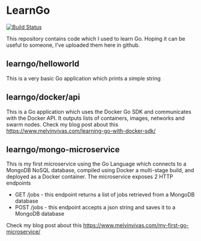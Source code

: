 # LearnGo

[![Build Status](https://travis-ci.org/donvito/learngo.svg?branch=master)](https://travis-ci.org/donvito/learngo)

This repository contains code which I used to learn Go. Hoping it can be useful to someone, I've uploaded them here in github.

## learngo/helloworld

This is a very basic Go application which prints a simple string

## learngo/docker/api

This is a Go application which uses the Docker Go SDK and communicates with the Docker API. It outputs lists of containers, images, networks and swarm nodes.  Check my blog post about this https://www.melvinvivas.com/learning-go-with-docker-sdk/

## learngo/mongo-microservice

This is my first microservice using the Go Language which connects to a MongoDB NoSQL database, compiled using Docker a multi-stage build, and deployed as a Docker container. The microservice exposes 2 HTTP endpoints

* GET /jobs - this endpoint returns a list of jobs retrieved from a MongoDB database
* POST /jobs - this endpoint accepts a json string and saves it to a MongoDB database

Check my blog post about this
https://www.melvinvivas.com/my-first-go-microservice/
 
